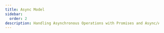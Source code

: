 ```yaml
---
title: Async Model
sidebar:
  order: 2
description: Handling Asynchronous Operations with Promises and Async/Await.
---
```

